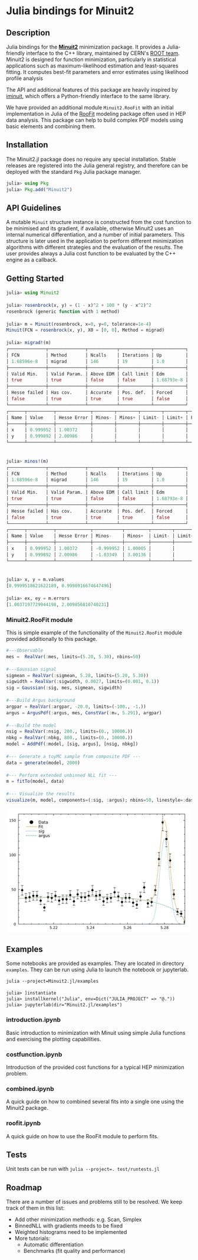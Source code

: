 # Julia bindings for Minuit2

## Description

Julia bindings for the [**Minuit2**](https://root.cern/root/htmldoc/guides/minuit2/Minuit2.html) minimization package. It provides a Julia-friendly interface to the C++ library, maintained by CERN's [ROOT team](https://root.cern.ch). Minuit2 is designed for function minimization, particularly in statistical applications such as maximum-likelihood estimation and least-squares fitting. It computes best-fit parameters and error estimates using likelihood profile analysis

The API and additional features of this package are heavily inspired by [iminuit](https://scikit-hep.org/iminuit/), which offers a Python-friendly interface to the same library.

We have provided an additional module `Minuit2.RooFit` with an initial implementation in Julia of the [RooFit](https://root.cern/manual/roofit/) modeling package often used in HEP data analysis. This package can help to build complex PDF models using basic elements and combining them.

## Installation
The Minuit2.jl package does no require any special installation. Stable releases are registered into the Julia general registry, and therefore can be deployed with the standard `Pkg` Julia package manager.
```julia
julia> using Pkg
julia> Pkg.add("Minuit2")
```
## API Guidelines
A mutable `Minuit` structure instance is constructed from the cost function to be minimised and its gradient, if available, otherwise Minuit2 uses an internal numerical differentiation, and a number of initial parameters. This structure is later used in the application to perform different minimization algorithms with different strategies and the evaluation of the results. The user provides always a Julia cost function to be evaluated by the C++ engine as a callback.

## Getting Started

```Julia
julia> using Minuit2

julia> rosenbrock(x, y) = (1 - x)^2 + 100 * (y - x^2)^2
rosenbrock (generic function with 1 method)

julia> m = Minuit(rosenbrock, x=0, y=0, tolerance=1e-4)
Minuit(FCN = rosenbrock(x, y), X0 = [0, 0], Method = migrad)

julia> migrad!(m)
┌──────────────┬──────────────┬───────────┬────────────┬────────────┐
│ FCN          │ Method       │ Ncalls    │ Iterations │ Up         │
│ 1.68596e-8   │ migrad       │ 146       │ 19         │ 1.0        │
├──────────────┼──────────────┼───────────┼────────────┼────────────┤
│ Valid Min.   │ Valid Param. │ Above EDM │ Call limit │ Edm        │
│ true         │ true         │ false     │ false      │ 1.68793e-8 │
├──────────────┼──────────────┼───────────┼────────────┼────────────┤
│ Hesse failed │ Has cov.     │ Accurate  │ Pos. def.  │ Forced     │
│ false        │ true         │ true      │ true       │ false      │
└──────────────┴──────────────┴───────────┴────────────┴────────────┘
┌──────┬──────────┬─────────────┬────────┬────────┬────────┬────────┬───────┐
│ Name │ Value    │ Hesse Error │ Minos- │ Minos+ │ Limit- │ Limit+ │ Fixed │
├──────┼──────────┼─────────────┼────────┼────────┼────────┼────────┼───────┤
│ x    │ 0.999952 │ 1.00372     │        │        │        │        │       │
│ y    │ 0.999892 │ 2.00986     │        │        │        │        │       │
└──────┴──────────┴─────────────┴────────┴────────┴────────┴────────┴───────┘


julia> minos!(m)
┌──────────────┬──────────────┬───────────┬────────────┬────────────┐
│ FCN          │ Method       │ Ncalls    │ Iterations │ Up         │
│ 1.68596e-8   │ migrad       │ 146       │ 19         │ 1.0        │
├──────────────┼──────────────┼───────────┼────────────┼────────────┤
│ Valid Min.   │ Valid Param. │ Above EDM │ Call limit │ Edm        │
│ true         │ true         │ false     │ false      │ 1.68793e-8 │
├──────────────┼──────────────┼───────────┼────────────┼────────────┤
│ Hesse failed │ Has cov.     │ Accurate  │ Pos. def.  │ Forced     │
│ false        │ true         │ true      │ true       │ false      │
└──────────────┴──────────────┴───────────┴────────────┴────────────┘
┌──────┬──────────┬─────────────┬───────────┬─────────┬────────┬────────┬───────┐
│ Name │ Value    │ Hesse Error │ Minos-    │ Minos+  │ Limit- │ Limit+ │ Fixed │
├──────┼──────────┼─────────────┼───────────┼─────────┼────────┼────────┼───────┤
│ x    │ 0.999952 │ 1.00372     │ -0.999952 │ 1.00005 │        │        │       │
│ y    │ 0.999892 │ 2.00986     │ -1.03349  │ 3.00136 │        │        │       │
└──────┴──────────┴─────────────┴───────────┴─────────┴────────┴────────┴───────┘


julia> x, y = m.values
[0.9999518621622189, 0.9998916674647496]

julia> ex, ey = m.errors
[1.0037197729944198, 2.009856810740231]
```

### Minuit2.RooFit module

This is simple example of the functionality of the `Minuit2.RooFit` module provided additionally to this package.
```Julia
#---Observable
mes =  RealVar(:mes, limits=(5.20, 5.30), nbins=50)

#---Gaussian signal
sigmean = RealVar(:sigmean, 5.28, limits=(5.20, 5.30))
sigwidth = RealVar(:sigwidth, 0.0027, limits=(0.001, 0.1))
sig = Gaussian(:sig, mes, sigmean, sigwidth)

#---Build Argus background
argpar = RealVar(:argpar, -20.0, limits=(-100., -1.))
argus = ArgusPdf(:argus, mes, ConstVar(:m₀, 5.291), argpar)

#---Build the model
nsig = RealVar(:nsig, 200., limits=(0., 10000.))
nbkg = RealVar(:nbkg, 800., limits=(0., 10000.))
model = AddPdf(:model, [sig, argus], [nsig, nbkg])

#--- Generate a toyMC sample from composite PDF ---
data = generate(model, 2000)

#--- Perform extended unbinned NLL fit ---
m = fitTo(model, data)

#--- Visualize the results
visualize(m, model, components=(:sig, :argus); nbins=50, linestyle=:dash, legend=:topleft)
```
![](RooFit-1.png)


## Examples
Some notebooks are provided as examples. They are located in directory `examples`. They can be run using Julia to launch the notebook or jupyterlab. 

```
julia --project=Minuit2.jl/examples

julia> ]instantiate
julia> installkernel("Julia", env=Dict("JULIA_PROJECT" => "@."))
julia> jupyterlab(dir="Minuit2.jl/examples")
```

### introduction.ipynb
Basic introduction to minimization with Minuit using simple Julia functions and exercising the plotting capabilities. 

### costfunction.ipynb
Introduction of the provided cost functions for a typical HEP minimization problem. 

### combined.ipynb
A quick guide on how to combined several fits into a single one using the Minuit2 package.

### roofit.ipynb
A quick guide on how to use the RooFit module to perform fits.


## Tests
Unit tests can be run with `julia --project=. test/runtests.jl`

## Roadmap
There are a number of issues and problems still to be resolved. We keep track of them in this list:
- Add other minimization methods: e.g. Scan, Simplex
- BinnedNLL with gradients meeds to be fixed
- Weighted histograms need to be implemented
- More tutorials:
    - Automatic differentiation
    - Benchmarks (fit quality and performance)
